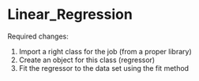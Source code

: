 # Linear_Regression

Required changes:
1. Import a right class for the job (from a proper library)
2. Create an object for this class (regressor)
3. Fit the regressor to the data set using the fit method
